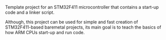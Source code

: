 Template project for an STM32F411 microcontroller that contains a start-up code and a linker script. 

Although, this project can be used for simple and fast creation of STM32F411-based baremetal projects, its main goal is to teach the basics of how ARM CPUs start-up and run code.